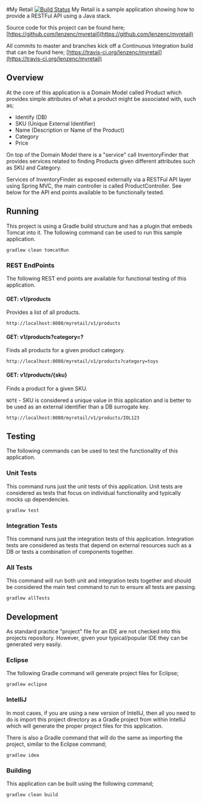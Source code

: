 #My Retail [![Build Status](https://travis-ci.org/lenzenc/myretail.svg?branch=master)](https://travis-ci.org/lenzenc/myretail)
My Retail is a sample application showing how to provide a RESTFul API using a Java stack.

Source code for this project can be found here; [https://github.com/lenzenc/myretail](https://github.com/lenzenc/myretail)

All commits to master and branches kick off a Continuous Integration build that can be found here; [https://travis-ci.org/lenzenc/myretail](https://travis-ci.org/lenzenc/myretail)

## Overview
At the core of this application is a Domain Model called Product which provides simple attributes of what a product might be associated with, such as;
* Identify (DB)
* SKU (Unique External Identifier)
* Name (Description or Name of the Product)
* Category
* Price

On top of the Domain Model there is a "service" call InventoryFinder that provides services related to finding Products given different attributes such as SKU and Category.

Services of InventoryFinder as exposed externally via a RESTFul API layer using Spring MVC, the main controller is called ProductController.  See below for the API end points available to be functionally tested.

## Running
This project is using a Gradle build structure and has a plugin that embeds Tomcat into it.  The following command can be used to run this sample application.
 
    gradlew clean tomcatRun
    
### REST EndPoints
The following REST end points are available for functional testing of this application.
    
#### GET: v1/products
Provides a list of all products.

    http://localhost:8080/myretail/v1/products
    
#### GET: v1/products?category=?
Finds all products for a given product category.

    http://localhost:8080/myretail/v1/products?category=toys
    
#### GET: v1/products/{sku}
Finds a product for a given SKU.

`NOTE` - SKU is considered a unique value in this application and is better to be used as an external identifier than a DB surrogate key.

    http://localhost:8080/myretail/v1/products/IOL123

## Testing
The following commands can be used to test the functionality of this application.

### Unit Tests
This command runs just the unit tests of this application.  Unit tests are considered as tests that focus on individual functionality and typically mocks up dependencies.

    gradlew test

### Integration Tests
This command runs just the integration tests of this application.  Integration tests are considered as tests that depend on external resources such as a DB or tests a combination of components together.

### All Tests
This command will run both unit and integration tests together and should be considered the main test command to run to ensure all tests are passing.

    gradlew allTests

## Development
As standard practice "project" file for an IDE are not checked into this projects repository.  However, given your typical/popular IDE they can be generated very easily.

### Eclipse
The following Gradle command will generate project files for Eclipse;

    gradlew eclipse
    
### IntelliJ
In most cases, if you are using a new version of IntelliJ, then all you need to do is import this project directory as a Gradle project from within IntelliJ which will generate the proper project files for this application.
    
There is also a Gradle command that will do the same as importing the project, similar to the Eclipse command;
    
    gradlew idea
    
### Building
This application can be built using the following command;
    
    gradlew clean build